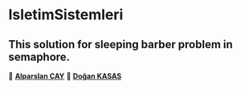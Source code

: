 # IsletimSistemleri
## This solution for sleeping barber problem in semaphore.

👤 **[Alparslan ÇAY](https://github.com/alparslancay)**
👤 **[Doğan KASAS](https://github.com/doankasas)**
